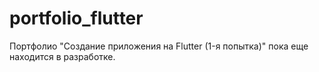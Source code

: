 # portfolio_flutter
Портфолио "Создание приложения на Flutter (1-я попытка)" пока еще находится в разработке.

